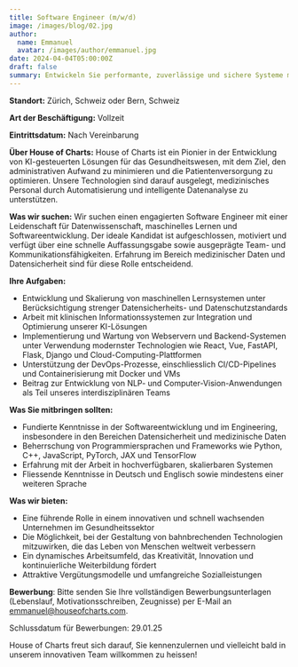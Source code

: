 ```yaml
---
title: Software Engineer (m/w/d)
image: /images/blog/02.jpg
author:
  name: Emmanuel
  avatar: /images/author/emmanuel.jpg
date: 2024-04-04T05:00:00Z
draft: false
summary: Entwickeln Sie performante, zuverlässige und sichere Systeme mit modernem Tech-Stack. Gestalten Sie unsere Architektur skalierbar und zukunftssicher mit!
---
```


**Standort:** Zürich, Schweiz oder Bern, Schweiz

**Art der Beschäftigung:** Vollzeit

**Eintrittsdatum:** Nach Vereinbarung

**Über House of Charts:**
House of Charts ist ein Pionier in der Entwicklung von KI-gesteuerten Lösungen für das Gesundheitswesen, mit dem Ziel, den administrativen Aufwand zu minimieren und die Patientenversorgung zu optimieren. Unsere Technologien sind darauf ausgelegt, medizinisches Personal durch Automatisierung und intelligente Datenanalyse zu unterstützen.

**Was wir suchen:**
Wir suchen einen engagierten Software Engineer mit einer Leidenschaft für Datenwissenschaft, maschinelles Lernen und Softwareentwicklung. Der ideale Kandidat ist aufgeschlossen, motiviert und verfügt über eine schnelle Auffassungsgabe sowie ausgeprägte Team- und Kommunikationsfähigkeiten. Erfahrung im Bereich medizinischer Daten und Datensicherheit sind für diese Rolle entscheidend.

**Ihre Aufgaben:**

- Entwicklung und Skalierung von maschinellen Lernsystemen unter Berücksichtigung strenger Datensicherheits- und Datenschutzstandards
- Arbeit mit klinischen Informationssystemen zur Integration und Optimierung unserer KI-Lösungen
- Implementierung und Wartung von Webservern und Backend-Systemen unter Verwendung modernster Technologien wie React, Vue, FastAPI, Flask, Django und Cloud-Computing-Plattformen
- Unterstützung der DevOps-Prozesse, einschliesslich CI/CD-Pipelines und Containerisierung mit Docker und VMs
- Beitrag zur Entwicklung von NLP- und Computer-Vision-Anwendungen als Teil unseres interdisziplinären Teams

**Was Sie mitbringen sollten:**

- Fundierte Kenntnisse in der Softwareentwicklung und im Engineering, insbesondere in den Bereichen Datensicherheit und medizinische Daten
- Beherrschung von Programmiersprachen und Frameworks wie Python, C++, JavaScript, PyTorch, JAX und TensorFlow
- Erfahrung mit der Arbeit in hochverfügbaren, skalierbaren Systemen
- Fliessende Kenntnisse in Deutsch und Englisch sowie mindestens einer weiteren Sprache

**Was wir bieten:**

- Eine führende Rolle in einem innovativen und schnell wachsenden Unternehmen im Gesundheitssektor
- Die Möglichkeit, bei der Gestaltung von bahnbrechenden Technologien mitzuwirken, die das Leben von Menschen weltweit verbessern
- Ein dynamisches Arbeitsumfeld, das Kreativität, Innovation und kontinuierliche Weiterbildung fördert
- Attraktive Vergütungsmodelle und umfangreiche Sozialleistungen

**Bewerbung**:
Bitte senden Sie Ihre vollständigen Bewerbungsunterlagen (Lebenslauf, Motivationsschreiben, Zeugnisse) per E-Mail an emmanuel@houseofcharts.com.

Schlussdatum für Bewerbungen: 29.01.25

House of Charts freut sich darauf, Sie kennenzulernen und vielleicht bald in unserem innovativen Team willkommen zu heissen!
